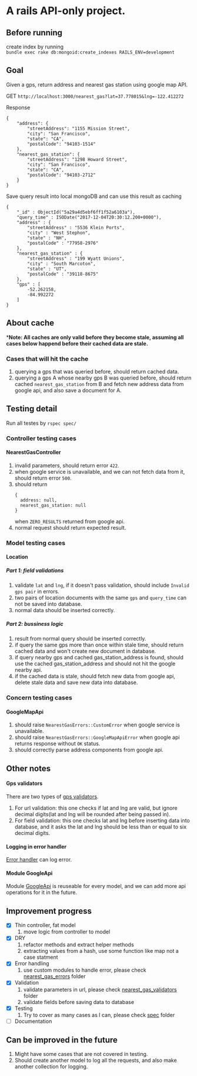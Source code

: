 # A rails API-only project.


## Before running

create index by running  
```bundle exec rake db:mongoid:create_indexes RAILS_ENV=development```

## Goal
Given a gps, return address and nearest gas station using google map API.  

GET ```http://localhost:3000/nearest_gas?lat=37.778015&lng=-122.412272```

Response
```
{
    "address": {
        "streetAddress": "1155 Mission Street",
        "city": "San Francisco",
        "state": "CA",
        "postalCode": "94103-1514"
    },
    "nearest_gas_station": {
        "streetAddress": "1298 Howard Street",
        "city": "San Francisco",
        "state": "CA",
        "postalCode": "94103-2712"
    }
}
```

Save query result into local mongoDB and can use this result as caching
```
{ 
    "_id" : ObjectId("5a29a4d5ebf6ff1f52a6103a"), 
    "query_time" : ISODate("2017-12-04T20:30:12.200+0000"), 
    "address" : {
        "streetAddress" : "5536 Klein Ports", 
        "city" : "West Stephon", 
        "state" : "NH", 
        "postalCode" : "77958-2976"
    }, 
    "nearest_gas_station" : {
        "streetAddress" : "199 Wyatt Unions", 
        "city" : "South Marcoton", 
        "state" : "UT", 
        "postalCode" : "39118-8675"
    }, 
    "gps" : [
        -52.262158, 
        -84.992272
    ]
}
```

## About cache
***Note: All caches are only valid before they become stale, assuming all cases below happend before their cached data are stale.**  
### Cases that will hit the cache
1. querying a gps that was queried before, should return cached data.
2. querying a gps A whose nearby gps B was queried before, should return cached ```nearest_gas_station``` from B and fetch new address data from google api, and also save a document for A.

## Testing detail
Run all testes by ```rspec spec/```

### Controller testing cases
#### NearestGasController
1. invalid parameters, should return error ```422```.
2. when google service is unavailable, and we can not fetch data from it, should return error ```500```.
3. should return  
    ```
    {
      address: null,
      nearest_gas_station: null
    }
    ```
    when ```ZERO_RESULTS``` returned from google api.
4. normal request should return expected result.

### Model testing cases
#### Location
##### Part 1: field validations
1. validate ```lat``` and ```lng```, if it doesn't pass validation, should include ```Invalid gps pair``` in errors.
2. two pairs of location documents with the same ```gps``` and ```query_time``` can not be saved into database.
3. normal data should be inserted correctly.
##### Part 2: bussiness logic
1. result from normal query should be inserted correctly.
2. if query the same gps more than once within stale time, should return cached data and won't create new document in database.
3. if query nearby gps and cached gas_station_address is found, should use the cached gas_station_address and should not hit the google nearby api.
4. if the cached data is stale, should fetch new data from google api, delete stale data and save new data into database.

### Concern testing cases
#### GoogleMapApi
1. should raise ```NearestGasErrors::CustomError``` when google service is unavailable.
2. should raise ```NearestGasErrors::GoogleMapApiError``` when google api returns response without ```OK``` status.
3. should correctly parse address components from google api.

## Other notes
#### Gps validators
There are two types of [gps validators](/lib/nearest_gas_validators/).  
1. For url validation: this one checks if lat and lng are valid, but ignore decimal digits(lat and lng will be rounded after being passed in).
2. For field validation: this one checks lat and lng before inserting data into database, and it asks the lat and lng should be less than or equal to six decimal digits.
#### Logging in error handler
[Error handler](/lib/nearest_gas_errors/error_handler.rb) can log error.
#### Module GoogleApi
Module [GoogleApi](app/models/concerns/google_api.rb) is reuseable for every model, and we can add more api operations for it in the future.

## Improvement progress
- [x] Thin controller, fat model
    1. move logic from controller to model
- [x] DRY
    1. refactor methods and extract helper methods
    2. extracting values from a hash, use some function like map not a case statment
- [x] Error handling
    1. use custom modules to handle error, please check [nearest_gas_errors](/lib/nearest_gas_errors/) folder
- [x] Validation
    1. validate parameters in url, please check [nearest_gas_validators](/lib/nearest_gas_validators/) folder
    2. validate fields before saving data to database
- [x] Testing
    1. Try to cover as many cases as I can, please check [spec](/spec/) folder
- [ ] Documentation

## Can be improved in the future
1. Might have some cases that are not covered in testing.
2. Should create another model to log all the requests, and also make another collection for logging.

